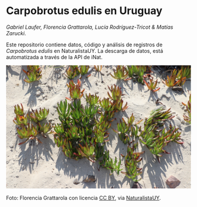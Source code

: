 # Carpobrotus edulis en Uruguay

*Gabriel Laufer, Florencia Grattarola, Lucía Rodríguez-Tricot & Matías Zarucki*.

Este repositorio contiene datos, código y análisis de registros de *Carpobrotus edulis* en NaturalistaUY. La descarga de datos, está automatizada a través de la API de iNat.


![](docs/Carpobrotus_edulis.jpeg)

Foto: Florencia Grattarola con licencia [CC BY](http://creativecommons.org/licenses/by/4.0/), via [NaturalistaUY](https://www.naturalista.uy/observations/38173952).
